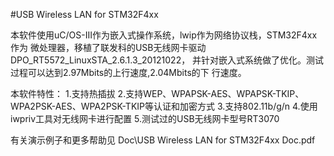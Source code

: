 #USB Wireless LAN for STM32F4xx

本软件使用uC/OS-III作为嵌入式操作系统，lwip作为网络协议栈，STM32F4xx作为
微处理器，移植了联发科的USB无线网卡驱动DPO_RT5572_LinuxSTA_2.6.1.3_20121022，
并针对嵌入式系统做了优化。测试过程可以达到2.97Mbits的上行速度,2.04Mbits的下
行速度。

本软件特性：
1.支持热插拔
2.支持WEP、WPAPSK-AES、WPAPSK-TKIP、WPA2PSK-AES、WPA2PSK-TKIP等认证和加密方式
3.支持802.11b/g/n
4.使用iwpriv工具对无线网卡进行配置
5.测试过的USB无线网卡型号RT3070

有关演示例子和更多帮助见 Doc\USB Wireless LAN for STM32F4xx Doc.pdf
